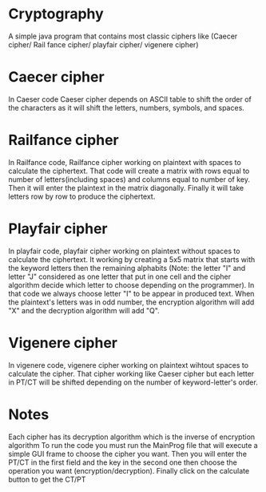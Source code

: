 # Cryptography
A simple java program that contains most classic ciphers like (Caecer cipher/ Rail fance cipher/ playfair cipher/ vigenere cipher)
# Caecer cipher
In Caeser code Caeser cipher depends on ASCII table to shift the order of the characters as it will shift the letters, numbers, symbols, and spaces.
# Railfance cipher
In Railfance code, Railfance cipher working on plaintext with spaces to calculate the ciphertext. That code will create a matrix with rows equal to number of letters(including spaces) and columns equal to number of key. Then it will enter the plaintext in the matrix diagonally. Finally it will take letters row by row to produce the ciphertext.
# Playfair cipher
In playfair code, playfair cipher working on plaintext without spaces to calculate the ciphertext. It working by creating a 5x5 matrix that starts with the keyword letters then the remaining alphabits (Note: the letter "I" and letter "J" considered as one letter that put in one cell and the cipher algorithm decide which letter to choose depending on the programmer). In that code we always choose letter "I" to be appear in produced text. When the plaintext's letters was in odd number, the encryption algorithm will add "X" and the decryption algorithm will add "Q".
# Vigenere cipher
In vigenere code, vigenere cipher working on plaintext wihtout spaces to calculate the cipher. That cipher working like Caeser cipher but each letter in PT/CT will be shifted depending on the number of keyword-letter's order.
# Notes
Each cipher has its decryption algorithm which is the inverse of encryption algorithm
To run the code you must run the MainProg file that will execute a simple GUI frame to choose the cipher you want. Then you will enter the PT/CT in the first field and the key in the second one then choose the operation you want (encryption/decryption). Finally click on the calculate button to get the CT/PT
